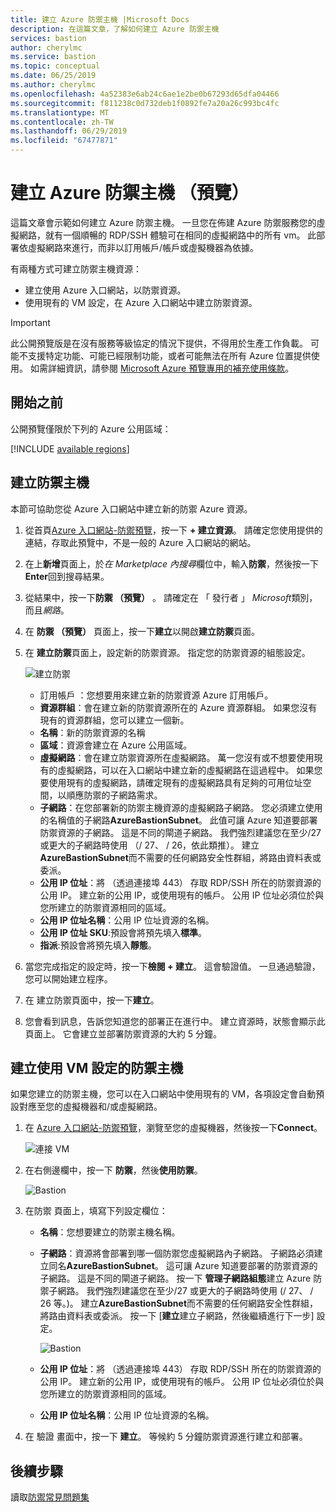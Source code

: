 ```yaml
---
title: 建立 Azure 防禦主機 |Microsoft Docs
description: 在這篇文章，了解如何建立 Azure 防禦主機
services: bastion
author: cherylmc
ms.service: bastion
ms.topic: conceptual
ms.date: 06/25/2019
ms.author: cherylmc
ms.openlocfilehash: 4a52383e6ab24c6ae1e2be0b67293d65dfa04466
ms.sourcegitcommit: f811238c0d732deb1f0892fe7a20a26c993bc4fc
ms.translationtype: MT
ms.contentlocale: zh-TW
ms.lasthandoff: 06/29/2019
ms.locfileid: "67477871"
---
```

# <a name="create-an-azure-bastion-host-preview"></a>建立 Azure 防禦主機 （預覽）

這篇文章會示範如何建立 Azure 防禦主機。 一旦您在佈建 Azure 防禦服務您的虛擬網路，就有一個順暢的 RDP/SSH 體驗可在相同的虛擬網路中的所有 vm。 此部署依虛擬網路來進行，而非以訂用帳戶/帳戶或虛擬機器為依據。

有兩種方式可建立防禦主機資源：

* 建立使用 Azure 入口網站，以防禦資源。
* 使用現有的 VM 設定，在 Azure 入口網站中建立防禦資源。

> [!IMPORTANT]
> 此公開預覽版是在沒有服務等級協定的情況下提供，不得用於生產工作負載。 可能不支援特定功能、可能已經限制功能，或者可能無法在所有 Azure 位置提供使用。 如需詳細資訊，請參閱 [Microsoft Azure 預覽專用的補充使用條款](https://azure.microsoft.com/support/legal/preview-supplemental-terms/)。
>

## <a name="before-you-begin"></a>開始之前

公開預覽僅限於下列的 Azure 公用區域：

[!INCLUDE [available regions](../../includes/bastion-regions-include.md)]

## <a name="createhost"></a>建立防禦主機

本節可協助您從 Azure 入口網站中建立新的防禦 Azure 資源。

1. 從首頁[Azure 入口網站-防禦預覽](https://aka.ms/BastionHost)，按一下 **+ 建立資源**。 請確定您使用提供的連結，存取此預覽中，不是一般的 Azure 入口網站的網站。

1. 在上**新增**頁面上，於*在 Marketplace 內搜尋*欄位中，輸入**防禦**，然後按一下**Enter**回到搜尋結果。

1. 從結果中，按一下**防禦 （預覽）** 。 請確定在 「 發行者 」 *Microsoft*類別，而且*網路*。

1. 在 **防禦 （預覽）** 頁面上，按一下**建立**以開啟**建立防禦**頁面。

1. 在 **建立防禦**頁面上，設定新的防禦資源。 指定您的防禦資源的組態設定。

    ![建立防禦](./media/bastion-create-host-portal/settings.png)

    * 訂用帳戶  ：您想要用來建立新的防禦資源 Azure 訂用帳戶。
    * **資源群組**：會在建立新的防禦資源所在的 Azure 資源群組。 如果您沒有現有的資源群組，您可以建立一個新。
    * **名稱**：新的防禦資源的名稱
    * **區域**：資源會建立在 Azure 公用區域。
    * **虛擬網路**：會在建立防禦資源所在虛擬網路。 萬一您沒有或不想要使用現有的虛擬網路，可以在入口網站中建立新的虛擬網路在這過程中。 如果您要使用現有的虛擬網路，請確定現有的虛擬網路具有足夠的可用位址空間，以順應防禦的子網路需求。
    * **子網路**：在您部署新的防禦主機資源的虛擬網路子網路。 您必須建立使用的名稱值的子網路**AzureBastionSubnet**。 此值可讓 Azure 知道要部署防禦資源的子網路。 這是不同的閘道子網路。 我們強烈建議您在至少/27 或更大的子網路時使用 （/ 27、 / 26，依此類推）。 建立**AzureBastionSubnet**而不需要的任何網路安全性群組，將路由資料表或委派。
    * **公用 IP 位址**：將 （透過連接埠 443） 存取 RDP/SSH 所在的防禦資源的公用 IP。 建立新的公用 IP，或使用現有的帳戶。 公用 IP 位址必須位於與您所建立的防禦資源相同的區域。
    * **公用 IP 位址名稱**：公用 IP 位址資源的名稱。
    * **公用 IP 位址 SKU**:預設會將預先填入**標準**。
    * **指派**:預設會將預先填入**靜態**。

1. 當您完成指定的設定時，按一下**檢閱 + 建立**。 這會驗證值。 一旦通過驗證，您可以開始建立程序。
1. 在 建立防禦頁面中，按一下**建立**。
1. 您會看到訊息，告訴您知道您的部署正在進行中。 建立資源時，狀態會顯示此頁面上。 它會建立並部署防禦資源的大約 5 分鐘。

## <a name="createvmset"></a>建立使用 VM 設定的防禦主機

如果您建立的防禦主機，您可以在入口網站中使用現有的 VM，各項設定會自動預設對應至您的虛擬機器和/或虛擬網路。

1. 在  [Azure 入口網站-防禦預覽](https://aka.ms/BastionHost)，瀏覽至您的虛擬機器，然後按一下**Connect**。

    ![連接 VM](./media/bastion-create-host-portal/vmsettings.png)

1. 在右側邊欄中，按一下 **防禦**，然後**使用防禦**。

    ![Bastion](./media/bastion-create-host-portal/vmbastion.png)

1. 在防禦 頁面上，填寫下列設定欄位：

    * **名稱**：您想要建立的防禦主機名稱。
    * **子網路**：資源將會部署到哪一個防禦您虛擬網路內子網路。 子網路必須建立同名**AzureBastionSubnet**。 這可讓 Azure 知道要部署的防禦資源的子網路。 這是不同的閘道子網路。 按一下 **管理子網路組態**建立 Azure 防禦子網路。 我們強烈建議您在至少/27 或更大的子網路時使用 (/ 27、 / 26 等。)。 建立**AzureBastionSubnet**而不需要的任何網路安全性群組，將路由資料表或委派。 按一下 [**建立**建立子網路，然後繼續進行下一步] 設定。

      ![Bastion](./media/bastion-create-host-portal/subnet.png)
      
    * **公用 IP 位址**：將 （透過連接埠 443） 存取 RDP/SSH 所在的防禦資源的公用 IP。 建立新的公用 IP，或使用現有的帳戶。 公用 IP 位址必須位於與您所建立的防禦資源相同的區域。
    * **公用 IP 位址名稱**：公用 IP 位址資源的名稱。
1. 在 驗證 畫面中，按一下 **建立**。 等候約 5 分鐘防禦資源進行建立和部署。

## <a name="next-steps"></a>後續步驟

讀取[防禦常見問題集](bastion-faq.md)
